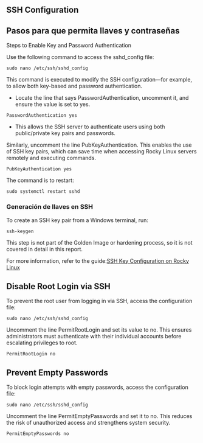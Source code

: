## SSH Configuration

## Pasos para que permita llaves y contraseñas 

Steps to Enable Key and Password Authentication

Use the following command to access the sshd_config file:

``` 
sudo nano /etc/ssh/sshd_config
``` 

This command is executed to modify the SSH configuration—for example, to allow both key-based and password authentication.

* Locate the line that says PasswordAuthentication, uncomment it, and ensure the value is set to yes.

``` 
PasswordAuthentication yes
``` 

* This allows the SSH server to authenticate users using both public/private key pairs and passwords. 

Similarly, uncomment the line PubKeyAuthentication. This enables the use of SSH key pairs, which can save time when accessing Rocky Linux servers remotely and executing commands.

``` 
PubKeyAuthentication yes
``` 

The command is to restart: 
``` 
sudo systemctl restart sshd
``` 

### Generación de llaves en SSH

To create an SSH key pair from a Windows terminal, run:
``` 
ssh-keygen
``` 

This step is not part of the Golden Image or hardening process, so it is not covered in detail in this report.

For more information, refer to the guide:[SSH Key Configuration on Rocky Linux](https://www-digitalocean-com.translate.goog/community/tutorials/how-to-set-up-ssh-keys-on-rocky-linux-9?_x_tr_sl=en&_x_tr_tl=es&_x_tr_hl=es&_x_tr_pto=tc&_x_tr_hist=true)


## Disable Root Login via SSH

To prevent the root user from logging in via SSH, access the configuration file:

``` 
sudo nano /etc/ssh/sshd_config
``` 

Uncomment the line PermitRootLogin and set its value to no. This ensures administrators must authenticate with their individual accounts before escalating privileges to root.

``` 
PermitRootLogin no
``` 

## Prevent Empty Passwords

To block login attempts with empty passwords, access the configuration file:

``` 
sudo nano /etc/ssh/sshd_config
``` 

Uncomment the line PermitEmptyPasswords and set it to no. This reduces the risk of unauthorized access and strengthens system security.

``` 
PermitEmptyPasswords no
``` 